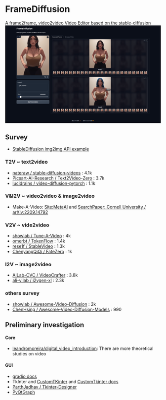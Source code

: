 # FrameDiffusion

A frame2frame, video2video Video Editor based on the stable-diffusion
![](assets/preview.png)

## Survey

* [StableDiffusion img2img API example](https://gist.github.com/w-e-w/0f37c04c18e14e4ee1482df5c4eb9f53)

### T2V ~ text2video

* [nateraw / stable-diffusion-videos](https://github.com/nateraw/stable-diffusion-videos) : 4.1k
* [Picsart-AI-Research / Text2Video-Zero](https://github.com/Picsart-AI-Research/Text2Video-Zero) : 3.7k
* [lucidrains / video-diffusion-pytorch](https://github.com/lucidrains/video-diffusion-pytorch) : 1.1k

### V&I2V ~ video2video & image2video

* Make-A-Video: [Site:MetaAI](https://makeavideo.studio/)
  and [SearchPaper: Cornell University / arXiv:2209.14792](https://arxiv.org/abs/2209.14792)

### V2V ~ vide2video

* [showlab / Tune-A-Video](https://github.com/showlab/Tune-A-Video) : 4k
* [omerbt / TokenFlow](https://github.com/omerbt/TokenFlow) : 1.4k
* [rese1f / StableVideo](https://github.com/rese1f/StableVideo) : 1.3k
* [ChenyangQiQi / FateZero](https://github.com/ChenyangQiQi/FateZero) : 1k

### I2V ~ image2video

* [AILab-CVC / VideoCrafter](https://github.com/AILab-CVC/VideoCrafter) : 3.8k
* [ali-vilab / i2vgen-xl](https://github.com/ali-vilab/i2vgen-xl) : 2.3k

### others survey

* [showlab / Awesome-Video-Diffusion](https://github.com/showlab/Awesome-Video-Diffusion) : 2k
* [ChenHsing / Awesome-Video-Diffusion-Models](https://github.com/ChenHsing/Awesome-Video-Diffusion-Models) : 990

## Preliminary investigation

#### Core

* [leandromoreira/digital_video_introduction](https://github.com/leandromoreira/digital_video_introduction):
  There are more theoretical studies on video

#### GUI

* [gradio docs](https://www.gradio.app/docs)
* TkInter and [CustomTKinter](https://github.com/TomSchimansky/CustomTkinter)
  and [CustomTkinter docs](https://customtkinter.tomschimansky.com/documentation/)
* [ParthJadhav / Tkinter-Designer](https://github.com/ParthJadhav/Tkinter-Designer)
* [PyQtGraph](https://www.pyqtgraph.org/)
